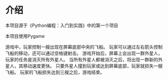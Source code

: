# 介绍

本项目源于《Python编程：入门到实践》中的第一个项目

本项目使用Pygame

游戏中，玩家控制一艘出现在屏幕底部中央的飞船。
玩家可以通过左右箭头控制飞船的移动，还可以通过空格键射击。
游戏开始后，屏幕上会出现一群外星人，玩家的任务是消灭所有外星人。
当所有外星人都被消灭之后，将出现一群新的外星人，其移动速度更快。
只要外星人撞到玩家或达到屏幕底部，玩家就损失一艘飞船。
玩家的飞船损失达到三艘之后，游戏结束。